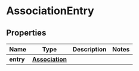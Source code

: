 # AssociationEntry

## Properties
Name | Type | Description | Notes
------------ | ------------- | ------------- | -------------
**entry** | [**Association**](Association.md) |  | 
